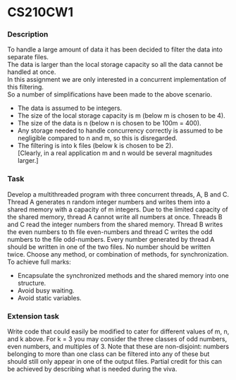 # CS210CW1
### Description<br />
To handle a large amount of data it has been decided to filter the data into separate files.<br />
The data is larger than the local storage capacity so all the data cannot be handled at once.<br />
In this assignment we are only interested in a concurrent implementation of this filtering.<br />
So a number of simplifications have been made to the above scenario.<br />
* The data is assumed to be integers.<br />
* The size of the local storage capacity is m (below m is chosen to be 4).<br />
* The size of the data is n (below n is chosen to be 100m = 400).<br />
* Any storage needed to handle concurrency correctly is assumed to be negligible compared to n and m, so this is disregarded.<br />
* The filtering is into k files (below k is chosen to be 2).<br />
[Clearly, in a real application m and n would be several magnitudes larger.]<br />

### Task<br />
Develop a multithreaded program with three concurrent threads, A, B and C. Thread A generates n random integer numbers and writes them into a shared memory with a capacity of m integers. Due to the limited capacity of the shared memory, thread A cannot write all numbers at once. Threads B and C read the integer numbers from the shared memory. Thread B writes the even numbers to th file even-numbers and thread C writes the odd numbers to the file odd-numbers. Every number generated by thread A should be written in one of the two files. No number should be written twice. Choose any method, or combination of methods, for synchronization.<br />
To achieve full marks:<br />
* Encapsulate the synchronized methods and the shared memory into one structure.<br />
* Avoid busy waiting.<br />
* Avoid static variables.<br />

### Extension task<br />
Write code that could easily be modified to cater for different values of m, n, and k above. For k = 3 you may consider the three classes of odd numbers, even numbers, and multiples of 3. Note that these are non-disjoint: numbers belonging to more than one class can be filtered into any of these but should still only appear in one of the output files. Partial credit for this can be achieved by describing what is needed during the viva.
